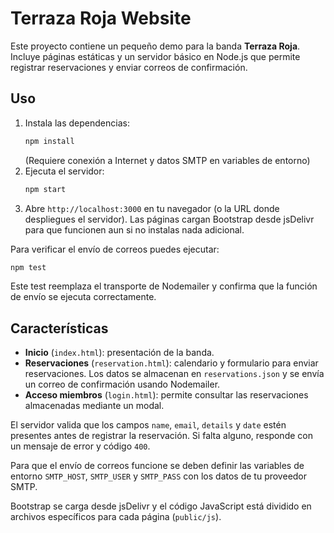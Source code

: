 # Terraza Roja Website

Este proyecto contiene un pequeño demo para la banda **Terraza Roja**. Incluye
páginas estáticas y un servidor básico en Node.js que permite registrar
reservaciones y enviar correos de confirmación.

## Uso

1. Instala las dependencias:
   ```bash
   npm install
   ```
   (Requiere conexión a Internet y datos SMTP en variables de entorno)
2. Ejecuta el servidor:
   ```bash
   npm start
   ```
3. Abre `http://localhost:3000` en tu navegador (o la URL donde despliegues el servidor).
   Las páginas cargan Bootstrap desde jsDelivr para que funcionen aun si no instalas nada adicional.

Para verificar el envío de correos puedes ejecutar:
```bash
npm test
```
Este test reemplaza el transporte de Nodemailer y confirma que la función de
envío se ejecuta correctamente.

## Características

- **Inicio** (`index.html`): presentación de la banda.
- **Reservaciones** (`reservation.html`): calendario y formulario para enviar
 reservaciones. Los datos se almacenan en `reservations.json` y se envía un
  correo de confirmación usando Nodemailer.
- **Acceso miembros** (`login.html`): permite consultar las reservaciones
  almacenadas mediante un modal.

El servidor valida que los campos `name`, `email`, `details` y `date` estén
presentes antes de registrar la reservación. Si falta alguno, responde con un
mensaje de error y código `400`.

Para que el envío de correos funcione se deben definir las variables de entorno
`SMTP_HOST`, `SMTP_USER` y `SMTP_PASS` con los datos de tu proveedor SMTP.

Bootstrap se carga desde jsDelivr y el código JavaScript está dividido en archivos específicos para cada
página (`public/js`).
